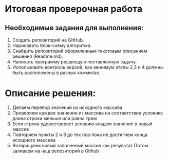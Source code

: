 # Итоговая проверочная работа

## Необходимые задания для выполнения:
1. Создать репозиторий на GitHub.
2. Нарисовать блок-схему алгоритма.
3. Снабдить репозиторий оформленным текстовым описанием решения (Readme.md).
4. Написать программу решающую поставленную задачу.
5. Использовать контроль версий, как минимум этапы 2,3 и 4 должны быть расположены в разных коммитах.


# Описание решения:
1. Делаем перебор значений из исходного массива
2. Проверяем каждое значение из массива на соответствие условию: длина строки меньше или равна трем
3. Если строка удовлетворяет условию кладем значение в новый массив
4. Повторяем пункты 2 и 3 до тех пор пока не достигнем конца исходного массива
5. Возвращаем новый заполненый массив как результат Потом заливаем на наш репозиторий в Github